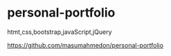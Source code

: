 # personal-portfolio
htmt,css,bootstrap,javaScript,jQuery

https://github.com/masumahmedon/personal-portfolio
